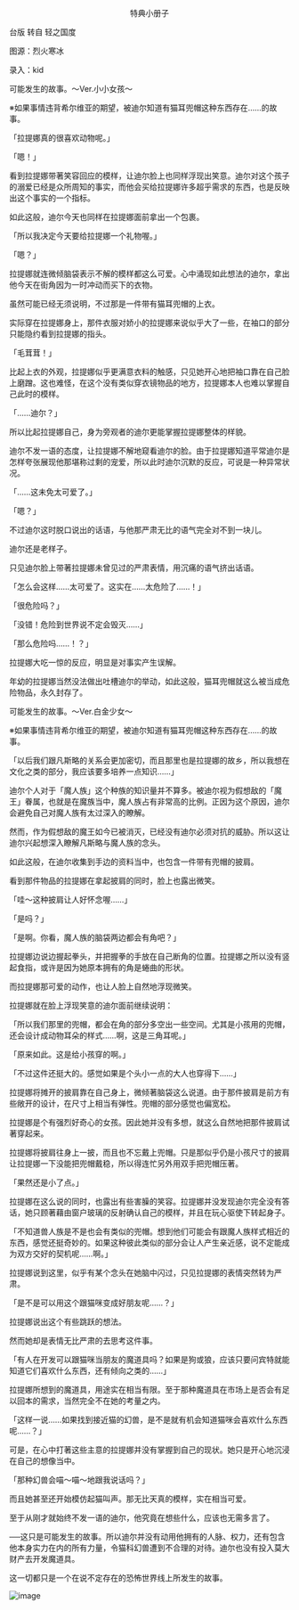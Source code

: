 <p align="center">特典小册子</p>

台版 转自 轻之国度

图源：烈火寒冰

录入：kid

可能发生的故事。～Ver.小小女孩～

※如果事情违背希尔维亚的期望，被迪尔知道有猫耳兜帽这种东西存在……的故事。

「拉提娜真的很喜欢动物呢。」

「嗯！」

看到拉提娜带著笑容回应的模样，让迪尔脸上也同样浮现出笑意。迪尔对这个孩子的溺爱已经是众所周知的事实，而他会买给拉提娜许多超乎需求的东西，也是反映出这个事实的一个指标。

如此这般，迪尔今天也同样在拉提娜面前拿出一个包裹。

「所以我决定今天要给拉提娜一个礼物喔。」

「嗯？」

拉提娜就连微倾脑袋表示不解的模样都这么可爱。心中涌现如此想法的迪尔，拿出他今天在街角因为一时冲动而买下的衣物。

虽然可能已经无须说明，不过那是一件带有猫耳兜帽的上衣。

实际穿在拉提娜身上，那件衣服对娇小的拉提娜来说似乎大了一些，在袖口的部分只能隐约看到拉提娜的指头。

「毛茸茸！」

比起上衣的外观，拉提娜似乎更满意衣料的触感，只见她开心地把袖口靠在自己脸上磨蹭。这也难怪，在这个没有类似穿衣镜物品的地方，拉提娜本人也难以掌握自己此时的模样。

「……迪尔？」

所以比起拉提娜自己，身为旁观者的迪尔更能掌握拉提娜整体的样貌。

迪尔不发一语的态度，让拉提娜不解地窥看迪尔的脸。由于拉提娜知道平常迪尔是怎样夸张展现他那堪称过剩的宠爱，所以此时迪尔沉默的反应，可说是一种异常状况。

「……这未免太可爱了。」

「嗯？」

不过迪尔这时脱口说出的话语，与他那严肃无比的语气完全对不到一块儿。

迪尔还是老样子。

只见迪尔脸上带著拉提娜未曾见过的严肃表情，用沉痛的语气挤出话语。

「怎么会这样……太可爱了。这实在……太危险了……！」

「很危险吗？」

「没错！危险到世界说不定会毁灭……」

「那么危险吗……！？」

拉提娜大吃一惊的反应，明显是对事实产生误解。

年幼的拉提娜当然没法做出吐槽迪尔的举动，如此这般，猫耳兜帽就这么被当成危险物品，永久封存了。

可能发生的故事。～Ver.白金少女～

※如果事情违背希尔维亚的期望，被迪尔知道有猫耳兜帽这种东西存在……的故事。

「以后我们跟凡斯略的关系会更加密切，而且那里也是拉提娜的故乡，所以我想在文化之类的部分，我应该要多培养一点知识……」

迪尔个人对于「魔人族」这个种族的知识量并不算多。被迪尔视为假想敌的「魔王」眷属，也就是在魔族当中，魔人族占有非常高的比例。正因为这个原因，迪尔会避免自己对魔人族有太过深入的瞭解。

然而，作为假想敌的魔王如今已被消灭，已经没有迪尔必须对抗的威胁。所以这让迪尔兴起想深入瞭解凡斯略与魔人族的念头。

如此这般，在迪尔收集到手边的资料当中，也包含一件带有兜帽的披肩。

看到那件物品的拉提娜在拿起披肩的同时，脸上也露出微笑。

「哇～这种披肩让人好怀念喔……」

「是吗？」

「是啊。你看，魔人族的脑袋两边都会有角吧？」

拉提娜边说边握起拳头，并把握拳的手放在自己断角的位置。拉提娜之所以没有竖起食指，或许是因为她原本拥有的角是蜷曲的形状。

而拉提娜那可爱的动作，也让人脸上自然地浮现微笑。

拉提娜就在脸上浮现笑意的迪尔面前继续说明：

「所以我们那里的兜帽，都会在角的部分多空出一些空间。尤其是小孩用的兜帽，还会设计成动物耳朵的样式……啊，这是三角耳呢。」

「原来如此。这是给小孩穿的啊。」

「不过这件还挺大的。感觉如果是个头小一点的大人也穿得下……」

拉提娜将摊开的披肩靠在自己身上，微倾著脑袋这么说道。由于那件披肩是前方有些敞开的设计，在尺寸上相当有弹性。兜帽的部分感觉也偏宽松。

拉提娜是个有强烈好奇心的女孩。因此她并没有多想，就这么自然地把那件披肩试著穿起来。

拉提娜将披肩往身上一披，而且也不忘戴上兜帽。只是那似乎仍是小孩尺寸的披肩让拉提娜一下没能把兜帽戴稳，所以得连忙另外用双手把兜帽压著。

「果然还是小了点。」

拉提娜在这么说的同时，也露出有些害臊的笑容。拉提娜并没发现迪尔完全没有答话，她只顾著藉由窗户玻璃的反射确认自己的模样，并且在玩心驱使下转起身子。

「不知道兽人族是不是也会有类似的兜帽。想到他们可能会有跟魔人族样式相近的东西，感觉还挺奇妙的。如果这种彼此类似的部分会让人产生亲近感，说不定能成为双方交好的契机呢……啊。」

拉提娜说到这里，似乎有某个念头在她脑中闪过，只见拉提娜的表情突然转为严肃。

「是不是可以用这个跟猫咪变成好朋友呢……？」

拉提娜说出这个有些跳跃的想法。

然而她却是表情无比严肃的去思考这件事。

「有人在开发可以跟猫咪当朋友的魔道具吗？如果是狗或狼，应该只要问宾特就能知道它们喜欢什么东西，还有倾向之类的……」

拉提娜所想到的魔道具，用途实在相当有限。至于那种魔道具在市场上是否会有足以回本的需求，当然完全不在她的考量之内。

「这样一说……如果找到接近猫的幻兽，是不是就有机会知道猫咪会喜欢什么东西呢……？」

可是，在心中打著这些主意的拉提娜并没有掌握到自己的现状。她只是开心地沉浸在自己的想像当中。

「那种幻兽会喵～喵～地跟我说话吗？」

而且她甚至还开始模仿起猫叫声。那无比天真的模样，实在相当可爱。

至于从刚才就始终不发一语的迪尔，他究竟在想些什么，应该也无需多言了。

──这只是可能发生的故事。所以迪尔并没有动用他拥有的人脉、权力，还有包含他本身实力在内的所有力量，令猫科幻兽遭到不合理的对待。迪尔也没有投入莫大财产去开发魔道具。

这一切都只是一个在说不定存在的恐怖世界线上所发生的故事。

![image](http://pic.wenku8.com/pictures/2/2247/106546/132646.jpg)

